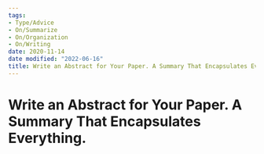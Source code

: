 ```yaml
---
tags:
- Type/Advice
- On/Summarize
- On/Organization
- On/Writing
date: 2020-11-14
date modified: "2022-06-16"
title: Write an Abstract for Your Paper. A Summary That Encapsulates Everything.
---
```


# Write an Abstract for Your Paper. A Summary That Encapsulates Everything.
